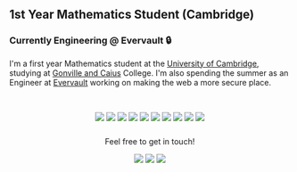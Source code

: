 ## 1st Year Mathematics Student (Cambridge)

### Currently Engineering @ Evervault 🔒

I'm a first year Mathematics student at the [University of Cambridge](https://www.cam.ac.uk/), studying at [Gonville and Caius](https://www.cai.cam.ac.uk/) College. I'm also spending the summer as an Engineer at [Evervault](https://evervault.com/) working on making the web a more secure place.

<br>
<p style="text-align: center;">
  <a href="https://www.latex-project.org/"><img src="https://img.shields.io/badge/LaTeX-%23008080.svg?&style=for-the-badge&logo=latex&logoColor=FFFFFF"/></a>
    <a href="https://www.rust-lang.org/"><img src="https://img.shields.io/badge/Rust-%23000000.svg?&style=for-the-badge&logo=rust&logoColor=FFFFFF"/></a>
  <a href="https://nodejs.org/en/"><img src="https://img.shields.io/badge/JavaScript-%23F7DF1E.svg?&style=for-the-badge&logo=javascript&logoColor=000000"/></a>
  <a href="https://www.python.org/"><img src="https://img.shields.io/badge/Python-%233776AB.svg?&style=for-the-badge&logo=python&logoColor=FFFFFF"/></a>
  <a href="https://isocpp.org/"><img src="https://img.shields.io/badge/C++-%2300599C.svg?&style=for-the-badge&logo=cplusplus&logoColor=FFFFFF"/></a>
  <a href="https://reactjs.org/"><img src="https://img.shields.io/badge/React-%230088CC.svg?&style=for-the-badge&logo=react&logoColor=FFFFFF"/></a>
  <a href="https://jekyllrb.com/"><img src="https://img.shields.io/badge/Jekyll-%23CC0000.svg?&style=for-the-badge&logo=jekyll&logoColor=FFFFFF"/></a>
  <a href="https://developer.nvidia.com/about-cuda"><img src="https://img.shields.io/badge/CUDA-%2376B900.svg?&style=for-the-badge&logo=nvidia&logoColor=FFFFFF"/></a>
  <a href="https://www.open-mpi.org/"><img src="https://img.shields.io/badge/OpenMPI-%23FD5750.svg?&style=for-the-badge&logo=serverless&logoColor=FFFFFF"/></a>
    <a href="https://qiskit.org/"><img src="https://img.shields.io/badge/Quantum%20Computation-%236929C4.svg?&style=for-the-badge&logo=qiskit&logoColor=FFFFFF"/></a>
</p>

<p style="text-align: center; margin-top: 25px;">
    Feel free to get in touch!
</p>
<p style="text-align: center;">
    <a href="https://www.linkedin.com/in/adamkelly2201/"><img src="https://img.shields.io/badge/linkedin-%230077B5.svg?&style=for-the-badge&logo=linkedin&logoColor=white"/></a>
    <a href="https://twitter.com/adamkelly2201"><img src="https://img.shields.io/badge/twitter-%230077B5.svg?&style=for-the-badge&logo=twitter&logoColor=white&color=00acee"/></a>
    <a href="mailto:ak2316@srcf.net"><img src="https://img.shields.io/badge/Email%20-%2300599C.svg?&style=for-the-badge&logoColor=white&color=EA4335&logo=gmail"/></a>
</p>
